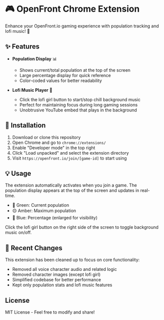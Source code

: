 # 🎮 OpenFront Chrome Extension

Enhance your OpenFront.io gaming experience with population tracking and lofi music! 🚀

## ✨ Features

- **Population Display** 📊
  - Shows current/total population at the top of the screen
  - Large percentage display for quick reference
  - Color-coded values for better readability

- **Lofi Music Player** 🎵
  - Click the lofi girl button to start/stop chill background music
  - Perfect for maintaining focus during long gaming sessions
  - Unobtrusive YouTube embed that plays in the background

## 🚀 Installation

1. Download or clone this repository
2. Open Chrome and go to `chrome://extensions/`
3. Enable "Developer mode" in the top right
4. Click "Load unpacked" and select the extension directory
5. Visit `https://openfront.io/join/[game-id]` to start using

## 💡 Usage

The extension automatically activates when you join a game. The population display appears at the top of the screen and updates in real-time.

- 💚 Green: Current population
- 🟡 Amber: Maximum population
- 🔵 Blue: Percentage (enlarged for visibility)

Click the lofi girl button on the right side of the screen to toggle background music on/off.

## 🧹 Recent Changes

This extension has been cleaned up to focus on core functionality:
- Removed all voice character audio and related logic
- Removed character images (except lofi girl)
- Simplified codebase for better performance
- Kept only population stats and lofi music features

## License

MIT License - Feel free to modify and share!
